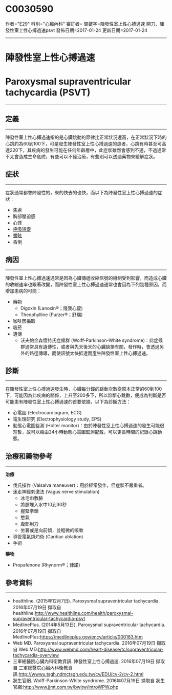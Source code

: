 # C0030590
作者="E29"
科別="心臟內科"
審訂者=
關鍵字=陣發性室上性心搏過速 開刀、陣發性室上性心搏過速psvt
發佈日期=2017-01-24
更新日期=2017-01-24

----------
# 陣發性室上性心搏過速
# Paroxysmal supraventricular tachycardia (PSVT)
----------
## 定義
----------

陣發性室上性心搏過速指的是心臟跳動的節律比正常狀況還高，在正常狀況下時的心跳約為60到100下，可是發生陣發性室上性心搏過速的患者，心跳有時甚至可高達220下，其疾病的發生可能在任何年齡層中，此症狀雖然會感到不適，不過通常不太會造成生命危險，有些可以不經治療，有些則可以透過藥物來緩解症狀。

## 症狀
----------

症狀通常都會陣發性的，來的快去的也快，而以下為陣發性室上性心搏過速的症狀：

- [焦慮](C0003467)
- 胸部壓迫感
- [心悸](C0030252)
- [呼吸短促](C0013404X)
- [暈眩](C0012833-01)
- 昏倒
## 病因
----------

陣發性室上性心搏過速通常是因為心臟傳遞收縮信號的機制受到影響，而造成心臟的收縮速率也跟著改變，而陣發性室上性心搏過速通常也會因為下列幾種原因，而增加患病的可能：

- 藥物
  - Digoxin (Lanoxin®；隆我心錠)
  - Theophylline (Purzer®；舒瑞)
- 咖啡因攝取
- 吸菸
- 遺傳
  -  沃夫帕金森懷特氏症候群 (Wolff-Parkinson-White syndrome)：此症候群通常具有遺傳性，或者與先天後天的心臟缺損有關，發作時，會透過另外的路徑傳導，而使訊號太快抵達而產生陣發性室上性心搏過速。
## 診斷
----------

在陣發性室上性心搏過速發生時，心臟每分鐘的跳動次數從原本正常的60到100下，可能因為此疾病的關係，上升至200多下，所以診斷心跳數，便成為判斷是否可能患有陣發性室上性心搏過速的首要依據，以下為診斷方法：

- 心電圖 (Electrocardiogram, ECG)
- 電生理研究 (Electrophysiology study, EPS)
- 動態心電圖監測 (Holter monitor)：由於陣發性室上性心搏過速的發生可能很短暫，故可以藉由24小時動態心電圖監測配戴，可以更長時間的紀錄心跳動態。
## 治療和藥物參考
----------

**治療**

- 伐氏操作 (Valsalva maneuver)：用於經常發作，但症狀不嚴重者。
- 迷走神經刺激法 (Vagus nerve stimulation)
  - 冰毛巾敷臉
  - 將臉埋入水中10到30秒
  - 握緊拳頭
  - 憋氣
  - 腹部用力
  - 坐著或是向前傾，並輕微的咳嗽
- 導管電氣燒灼術 (Cardiac ablation)
- 手術

**藥物**

- Propafenone (Rhynorm®；律諾)
## 參考資料
----------
- healthline. (2015年12月7日). Paroxysmal supraventricular tachycardia. 2016年07月19日 擷取自 healthline:http://www.healthline.com/health/paroxysmal-supraventricular-tachycardia-psvt
- MedlinePlus. (2014年5月13日). Paroxysmal supraventricular tachycardia. 2016年07月19日 擷取自MedlinePlus:https://medlineplus.gov/ency/article/000183.htm
- Web MD. Paroxysmal supraventricular tachycardia. 2016年07月19日 擷取自 Web MD:http://www.webmd.com/heart-disease/tc/supraventricular-tachycardia-overview
- 三軍總醫院心臟內科衛教資訊. 陣發性室上性心搏過速. 2016年07月19日 擷取自 三軍總醫院心臟內科衛教資訊:http://wwwu.tsgh.ndmctsgh.edu.tw/cv/EDU/cv-2/cv-2.html
- 狀生官網. Wolff-Parkinson-White syndrome. 2016年07月19日 擷取自 狀生官網:http://www.jjmt.com.tw/bwitw/introWPW.php



